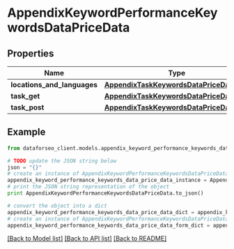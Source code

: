 # AppendixKeywordPerformanceKeywordsDataPriceData


## Properties

Name | Type | Description | Notes
------------ | ------------- | ------------- | -------------
**locations_and_languages** | [**AppendixTaskKeywordsDataPriceDataInfo**](AppendixTaskKeywordsDataPriceDataInfo.md) |  | [optional] 
**task_get** | [**AppendixTaskKeywordsDataPriceDataInfo**](AppendixTaskKeywordsDataPriceDataInfo.md) |  | [optional] 
**task_post** | [**AppendixTaskKeywordsDataPriceDataInfo**](AppendixTaskKeywordsDataPriceDataInfo.md) |  | [optional] 

## Example

```python
from dataforseo_client.models.appendix_keyword_performance_keywords_data_price_data import AppendixKeywordPerformanceKeywordsDataPriceData

# TODO update the JSON string below
json = "{}"
# create an instance of AppendixKeywordPerformanceKeywordsDataPriceData from a JSON string
appendix_keyword_performance_keywords_data_price_data_instance = AppendixKeywordPerformanceKeywordsDataPriceData.from_json(json)
# print the JSON string representation of the object
print AppendixKeywordPerformanceKeywordsDataPriceData.to_json()

# convert the object into a dict
appendix_keyword_performance_keywords_data_price_data_dict = appendix_keyword_performance_keywords_data_price_data_instance.to_dict()
# create an instance of AppendixKeywordPerformanceKeywordsDataPriceData from a dict
appendix_keyword_performance_keywords_data_price_data_form_dict = appendix_keyword_performance_keywords_data_price_data.from_dict(appendix_keyword_performance_keywords_data_price_data_dict)
```
[[Back to Model list]](../README.md#documentation-for-models) [[Back to API list]](../README.md#documentation-for-api-endpoints) [[Back to README]](../README.md)


